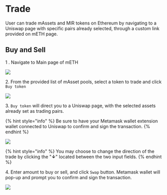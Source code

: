 # Trade

User can trade mAssets and MIR tokens on Ethereum by navigating to a Uniswap page with specific pairs already selected, through a custom link provided on mETH page.&#x20;

## Buy and Sell

1 . Navigate to Main page of mETH

![](<../../.gitbook/assets/image (96).png>)

2\. From the provided list of mAsset pools, select a token to trade and click `Buy token`&#x20;

![](<../../.gitbook/assets/image (98).png>)

3\. `Buy token` will direct you to a Uniswap page, with the selected assets already set as trading pairs.&#x20;

{% hint style="info" %}
Be sure to have your Metamask wallet extension wallet connected to Uniswap to confirm and sign the transaction.
{% endhint %}

![](<../../.gitbook/assets/image (97).png>)

{% hint style="info" %}
You may choose to change the direction of the trade by clicking the "**↓**" located between the two input fields.
{% endhint %}

4\. Enter amount to buy or sell, and click `Swap` button. Metamask wallet will pop-up and prompt you to confirm and sign the transaction.&#x20;

![](<../../.gitbook/assets/image (99).png>)

